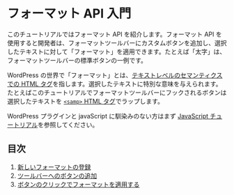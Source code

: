 <!-- 
# Introduction to the Format API
 -->
# フォーマット API 入門

<!-- 
The purpose of this tutorial is to introduce you to the Format API. The Format API makes it possible for developers to add custom buttons to the formatting toolbar and have them apply a _format_ to a text selection. Bold is an example of a standard button in the formatting toolbar.

In WordPress lingo, a _format_ is a [HTML tag with text-level semantics](https://www.w3.org/TR/html5/textlevel-semantics.html#text-level-semantics-usage-summary) used to give some special meaning to a text selection. For example, in this tutorial, the button to be hooked into the format toolbar will let users wrap a particular text selection with the [`<samp>` HTML tag](https://developer.mozilla.org/en-US/docs/Web/HTML/Element/samp).

If you are unfamiliar with how to work with WordPress plugins and JavaScript, you may want to check the [JavaScript Tutorial](/docs/designers-developers/developers/tutorials/javascript/readme.md) first.
 -->
このチュートリアルではフォーマット API を紹介します。フォーマット API を使用すると開発者は、フォーマットツールバーにカスタムボタンを追加し、選択したテキストに対して「フォーマット」を適用できます。たとえば「太字」は、フォーマットツールバーの標準ボタンの一例です。

WordPress の世界で「フォーマット」とは、[テキストレベルのセマンティクスでの HTML タグ](https://www.w3.org/TR/html5/textlevel-semantics.html#text-level-semantics-usage-summary)を指します。選択したテキストに特別な意味を与えられます。たとえばこのチュートリアルでフォーマットツールバーにフックされるボタンは選択したテキストを [`<samp>` HTML タグ](https://developer.mozilla.org/en-US/docs/Web/HTML/Element/samp)でラップします。

WordPress プラグインと javaScript に馴染みのない方はまず [JavaScript チュートリアル](https://ja.wordpress.org/team/handbook/block-editor/tutorials/javascript/)を参照してください。

<!-- 
## Table of Contents
 -->
## 目次

<!-- 
1. [Register a new format](/docs/designers-developers/developers/tutorials/format-api/1-register-format.md)
2. [Add a button to the toolbar](/docs/designers-developers/developers/tutorials/format-api/2-toolbar-button.md)
3. [Apply the format when the button is clicked](/docs/designers-developers/developers/tutorials/format-api/3-apply-format.md)
 -->
1. [新しいフォーマットの登録 ](https://ja.wordpress.org/team/handbook/block-editor/tutorials/format-api/1-register-format/)
2. [ツールバーへのボタンの追加](https://ja.wordpress.org/team/handbook/block-editor/tutorials/format-api/2-toolbar-button/)
3. [ボタンのクリックでフォーマットを適用する](https://ja.wordpress.org/team/handbook/block-editor/tutorials/format-api/3-apply-format/)
